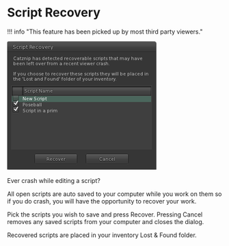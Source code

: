 # Script Recovery

!!! info "This feature has been picked up by most third party viewers."

![Script Recovery Floater >](./script_recovery/script_recovery.png)

Ever crash while editing a script?

All open scripts are auto saved to your computer while you work on them so if you do crash, you will have the opportunity to recover your work.

Pick the scripts you wish to save and press Recover. Pressing Cancel removes any saved scripts from your computer and closes the dialog.

Recovered scripts are placed in your inventory Lost & Found folder.
